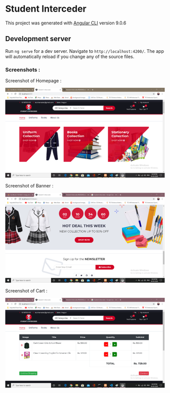 # Student Interceder

This project was generated with [Angular CLI](https://github.com/angular/angular-cli) version 9.0.6

## Development server

Run `ng serve` for a dev server. Navigate to `http://localhost:4200/`. The app will automatically reload if you change any of the source files.

### Screenshots :

Screenshot of Homepage :

![](screenshots/screenshot1.png)


Screenshot of Banner :

![](screenshots/screenshot2.png)


Screenshot of Cart :

![](screenshots/screenshot3.png)


